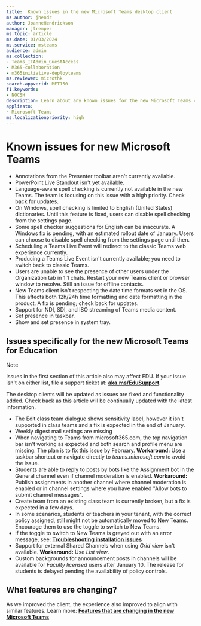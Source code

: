 ```yaml
---
title:  Known issues in the new Microsoft Teams desktop client
ms.author: jhendr
author: JoanneHendrickson
manager: jtremper
ms.topic: article
ms.date: 01/03/2024
ms.service: msteams
audience: admin
ms.collection: 
- Teams_ITAdmin_GuestAccess
- M365-collaboration
- m365initiative-deployteams
ms.reviewer: microthk
search.appverid: MET150
f1.keywords:
- NOCSH
description: Learn about any known issues for the new Microsoft Teams client. 
appliesto: 
- Microsoft Teams
ms.localizationpriority: high
---
```

# Known issues for new Microsoft Teams

- Annotations from the Presenter toolbar aren't currently available.
- PowerPoint Live Standout isn't yet available.
- Language-aware spell checking is currently not available in the new Teams. The team is focusing on this issue with a high priority. Check back for updates.
- On Windows, spell checking is limited to English (United States) dictionaries. Until this feature is fixed, users can disable spell checking from the settings page.
- Some spell checker suggestions for English can be inaccurate. A Windows fix is pending, with an estimated rollout date of January. Users can choose to disable spell checking from the settings page until then.
- Scheduling a Teams Live Event will redirect to the classic Teams web experience currently.
- Producing a Teams Live Event isn't currently available; you need to switch back to classic Teams.
- Users are unable to see the presence of other users under the Organization tab in 1:1 chats. Restart your new Teams client or browser window to resolve. Still an issue for offline contacts.
- New Teams client isn't respecting the date time formats set in the OS. This affects both 12h/24h time formatting and date formatting in the product. A fix is pending; check back for updates.
- Support for NDI, SDI, and ISO streaming of Teams media content.
- Set presence in taskbar.
- Show and set presence in system tray.

## Issues specifically for the new **Microsoft Teams for Education**

>[!Note]
>Issues in the first section of this article also may affect EDU. If your issue isn't on either list, file a support ticket at: [**aka.ms/EduSupport**](https://aka.ms/edusupport).
>  
>The desktop clients will be updated as issues are fixed and functionality added. Check back as this article will be continually updated with the latest information.


- The Edit class team dialogue shows sensitivity label, however it isn't supported in class teams and a fix is expected in the end of January. 
- Weekly digest mail settings are missing
- When navigating to Teams from microsoft365.com, the top navigation bar isn't working as expected and both search and profile menu are missing. The plan is to fix this issue by February. **Workaround:** Use a taskbar shortcut or navigate directly to *teams.microsoft.com* to avoid the issue.
- Students are able to reply to posts by bots like the Assignment bot in the General channel even if channel moderation is enabled. **Workaround:** Publish assignments in another channel where channel moderation is enabled or in channel settings where you have enabled "Allow bots to submit channel messages".
- Create team from an existing class team is currently broken, but a fix is expected in a few days.
- In some scenarios, students or teachers in your tenant, with the correct policy assigned, still might not be automatically moved to New Teams. Encourage them to use the toggle to switch to New Teams.
- If the toggle to switch to New Teams is greyed out with an error message, see: [**Troubleshooting installation issues**](new-teams-troubleshooting-installation.md)
- Support for external Shared Channels when using *Grid view* isn't available. **Workaround:** Use *List view*.
- Custom backgrounds for announcement posts in channels will be available for *Faculty licensed* users after January 10. The release for students is delayed pending the availability of policy controls.

## What features are changing?

As we improved the client, the experience also improved to align with similar features. Learn more: [**Features that are changing in the new Microsoft Teams**](new-teams-whats-changing.md)
